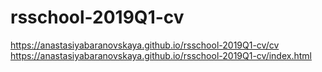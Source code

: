 # rsschool-2019Q1-cv
https://anastasiyabaranovskaya.github.io/rsschool-2019Q1-cv/cv
https://anastasiyabaranovskaya.github.io/rsschool-2019Q1-cv/index.html
